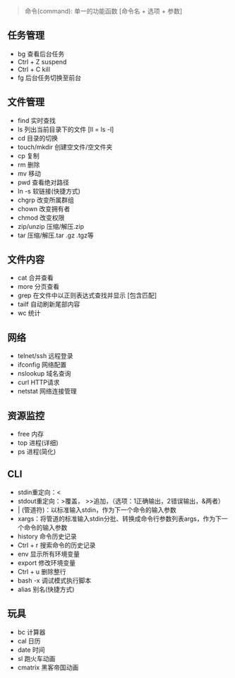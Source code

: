 > 命令(command): 单一的功能函数   [命令名 + 选项 + 参数]

## 任务管理
- bg 查看后台任务
- Ctrl + Z suspend
- Ctrl + C kill
- fg 后台任务切换至前台

## 文件管理
- find 实时查找
- ls 列出当前目录下的文件 [ll = ls -l]
- cd 目录的切换
- touch/mkdir 创建空文件/空文件夹
- cp 复制
- rm 删除
- mv 移动
- pwd 查看绝对路径
- ln -s 软链接(快捷方式)
- chgrp 改变所属群组
- chown 改变拥有者
- chmod 改变权限
- zip/unzip 压缩/解压.zip
- tar 压缩/解压.tar .gz .tgz等

## 文件内容
- cat 合并查看
- more 分页查看
- grep 在文件中以正则表达式查找并显示 [包含匹配]
- tailf 自动刷新尾部内容
- wc 统计

## 网络
- telnet/ssh 远程登录
- ifconfig 网络配置
- nslookup 域名查询
- curl HTTP请求
- netstat  网络连接管理

## 资源监控
- free 内存
- top 进程(详细)
- ps 进程(简化)

## CLI
- stdin重定向：<
- stdout重定向：>覆盖， >>追加，（选项：1正确输出，2错误输出，&两者）
- | (管道符)：以标准输入stdin，作为下一个命令的输入参数
- xargs：将管道的标准输入stdin分批、转换成命令行参数列表args，作为下一个命令的输入参数
- history 命令历史记录
- Ctrl + r 搜索命令的历史记录
- env 显示所有环境变量
- export 修改环境变量
- Ctrl + u 删除整行
- bash -x 调试模式执行脚本
- alias 别名(快捷方式)

## 玩具
- bc 计算器
- cal 日历
- date 时间
- sl 跑火车动画
- cmatrix 黑客帝国动画
